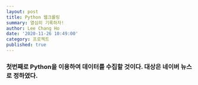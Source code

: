 ```yaml
---
layout: post
title: Python 웹크롤링
summary: 열심히 기록하자!
author: Lee Chang Ho
date: '2020-11-26 10:49:00'
category: 프로젝트
published: true
---
```


### 첫번째로 Python을 이용하여 데이터를 수집할 것이다. 대상은 네이버 뉴스로 정하였다.
